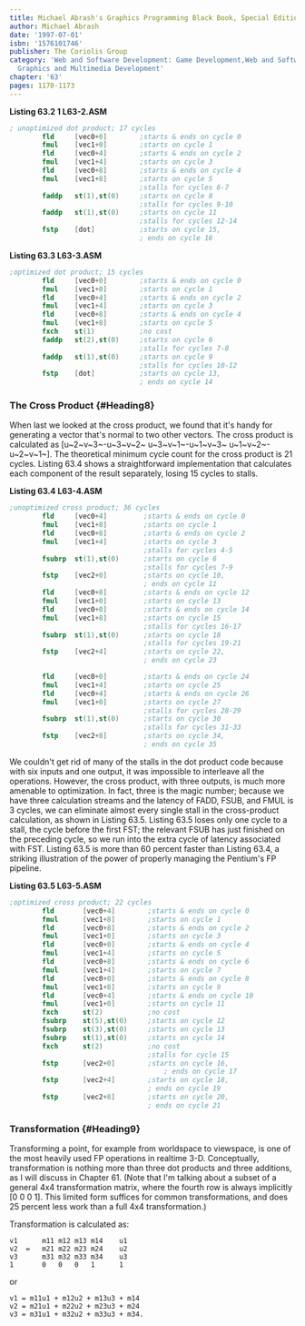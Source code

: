 ```yaml
---
title: Michael Abrash's Graphics Programming Black Book, Special Edition
author: Michael Abrash
date: '1997-07-01'
isbn: '1576101746'
publisher: The Coriolis Group
category: 'Web and Software Development: Game Development,Web and Software Development:
  Graphics and Multimedia Development'
chapter: '63'
pages: 1170-1173
---
```


**Listing 63.2 1 L63-2.ASM**

```nasm
; unoptimized dot product; 17 cycles
        fld     [vec0+0]        ;starts & ends on cycle 0
        fmul    [vec1+0]        ;starts on cycle 1
        fld     [vec0+4]        ;starts & ends on cycle 2
        fmul    [vec1+4]        ;starts on cycle 3
        fld     [vec0+8]        ;starts & ends on cycle 4
        fmul    [vec1+8]        ;starts on cycle 5
                                ;stalls for cycles 6-7
        faddp   st(1),st(0)     ;starts on cycle 8
                                ;stalls for cycles 9-10
        faddp   st(1),st(0)     ;starts on cycle 11
                                ;stalls for cycles 12-14
        fstp    [dot]           ;starts on cycle 15,
                                ; ends on cycle 16
```

**Listing 63.3 L63-3.ASM**

```nasm
;optimized dot product; 15 cycles
        fld     [vec0+0]        ;starts & ends on cycle 0
        fmul    [vec1+0]        ;starts on cycle 1
        fld     [vec0+4]        ;starts & ends on cycle 2
        fmul    [vec1+4]        ;starts on cycle 3
        fld     [vec0+8]        ;starts & ends on cycle 4
        fmul    [vec1+8]        ;starts on cycle 5
        fxch    st(1)           ;no cost
        faddp   st(2),st(0)     ;starts on cycle 6
                                ;stalls for cycles 7-8
        faddp   st(1),st(0)     ;starts on cycle 9
                                ;stalls for cycles 10-12
        fstp    [dot]           ;starts on cycle 13,
                                ; ends on cycle 14
```

### The Cross Product {#Heading8}

When last we looked at the cross product, we found that it's handy for
generating a vector that's normal to two other vectors. The cross
product is calculated as [u~2~v~3~-u~3~v~2~ u~3~v~1~-u~1~v~3~
u~1~v~2~-u~2~v~1~]. The theoretical minimum cycle count for the cross
product is 21 cycles. Listing 63.4 shows a straightforward
implementation that calculates each component of the result separately,
losing 15 cycles to stalls.

**Listing 63.4 L63-4.ASM**

```nasm
;unoptimized cross product; 36 cycles
        fld     [vec0+4]         ;starts & ends on cycle 0
        fmul    [vec1+8]         ;starts on cycle 1
        fld     [vec0+8]         ;starts & ends on cycle 2
        fmul    [vec1+4]         ;starts on cycle 3
                                 ;stalls for cycles 4-5
        fsubrp  st(1),st(0)      ;starts on cycle 6
                                 ;stalls for cycles 7-9
        fstp    [vec2+0]         ;starts on cycle 10,
                                 ; ends on cycle 11
        fld     [vec0+8]         ;starts & ends on cycle 12
        fmul    [vec1+0]         ;starts on cycle 13
        fld     [vec0+0]         ;starts & ends on cycle 14
        fmul    [vec1+8]         ;starts on cycle 15
                                 ;stalls for cycles 16-17
        fsubrp  st(1),st(0)      ;starts on cycle 18
                                 ;stalls for cycles 19-21
        fstp    [vec2+4]         ;starts on cycle 22,
                                 ; ends on cycle 23

        fld     [vec0+0]         ;starts & ends on cycle 24
        fmul    [vec1+4]         ;starts on cycle 25
        fld     [vec0+4]         ;starts & ends on cycle 26
        fmul    [vec1+0]         ;starts on cycle 27
                                 ;stalls for cycles 28-29
        fsubrp  st(1),st(0)      ;starts on cycle 30
                                 ;stalls for cycles 31-33
        fstp    [vec2+8]         ;starts on cycle 34,
                                 ; ends on cycle 35
```

We couldn't get rid of many of the stalls in the dot product code
because with six inputs and one output, it was impossible to interleave
all the operations. However, the cross product, with three outputs, is
much more amenable to optimization. In fact, three is the magic number;
because we have three calculation streams and the latency of FADD, FSUB,
and FMUL is 3 cycles, we can eliminate almost every single stall in the
cross-product calculation, as shown in Listing 63.5. Listing 63.5 loses
only one cycle to a stall, the cycle before the first FST; the relevant
FSUB has just finished on the preceding cycle, so we run into the extra
cycle of latency associated with FST. Listing 63.5 is more than 60
percent faster than Listing 63.4, a striking illustration of the power
of properly managing the Pentium's FP pipeline.

**Listing 63.5 L63-5.ASM**

```nasm
;optimized cross product; 22 cycles
        fld       [vec0+4]        ;starts & ends on cycle 0
        fmul      [vec1+8]        ;starts on cycle 1
        fld       [vec0+8]        ;starts & ends on cycle 2
        fmul      [vec1+0]        ;starts on cycle 3
        fld       [vec0+0]        ;starts & ends on cycle 4
        fmul      [vec1+4]        ;starts on cycle 5
        fld       [vec0+8]        ;starts & ends on cycle 6
        fmul      [vec1+4]        ;starts on cycle 7
        fld       [vec0+0]        ;starts & ends on cycle 8
        fmul      [vec1+8]        ;starts on cycle 9
        fld       [vec0+4]        ;starts & ends on cycle 10
        fmul      [vec1+0]        ;starts on cycle 11
        fxch      st(2)           ;no cost
        fsubrp    st(5),st(0)     ;starts on cycle 12
        fsubrp    st(3),st(0)     ;starts on cycle 13
        fsubrp    st(1),st(0)     ;starts on cycle 14
        fxch      st(2)           ;no cost
                                  ;stalls for cycle 15
        fstp      [vec2+0]        ;starts on cycle 16,
                                      ; ends on cycle 17
        fstp      [vec2+4]        ;starts on cycle 18,
                                  ; ends on cycle 19
        fstp      [vec2+8]        ;starts on cycle 20,
                                  ; ends on cycle 21
```

### Transformation {#Heading9}

Transforming a point, for example from worldspace to viewspace, is one
of the most heavily used FP operations in realtime 3-D. Conceptually,
transformation is nothing more than three dot products and three
additions, as I will discuss in Chapter 61. (Note that I'm talking about
a subset of a general 4x4 transformation matrix, where the fourth row is
always implicitly [0 0 0 1]. This limited form suffices for common
transformations, and does 25 percent less work than a full 4x4
transformation.)

Transformation is calculated as:

    v1      m11 m12 m13 m14    u1
    v2  =   m21 m22 m23 m24    u2
    v3      m31 m32 m33 m34    u3
    1       0   0   0   1      1

or

    v1 = m11u1 + m12u2 + m13u3 + m14
    v2 = m21u1 + m22u2 + m23u3 + m24
    v3 = m31u1 + m32u2 + m33u3 + m34.

